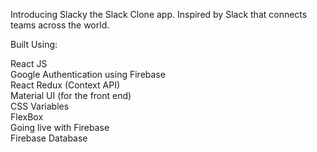 Introducing Slacky the Slack Clone app.
Inspired by Slack that connects teams across the world.

Built Using:

React JS \
Google Authentication using Firebase \
React Redux (Context API) \
Material UI (for the front end) \
CSS Variables \
FlexBox \
Going live with Firebase \
Firebase Database
